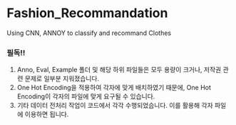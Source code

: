 # Fashion_Recommandation
Using CNN, ANNOY to classify and recommand Clothes

### 필독!!
1. Anno, Eval, Example 폴더 및 해당 하위 파일들은 모두 용량이 크거나, 저작권 관련 문제로 일부분 지워졌습니다.
2. One Hot Encoding을 적용하여 각자에 맞게 배치하였기 때문에, One Hot Encoding이 각자의 파일에 맞게 요구될 수 있습니다.
3. 기타 데이터 전처리 작업이 코드에서 각각 수행되었습니다. 이를 활용해 각자 파일에 이용하면 됩니다.
